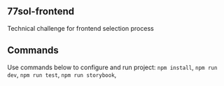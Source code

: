 ## 77sol-frontend

Technical challenge for frontend selection process

## Commands

Use commands below to configure and run project:
`npm install`,
`npm run dev`,
`npm run test`,
`npm run storybook`,
